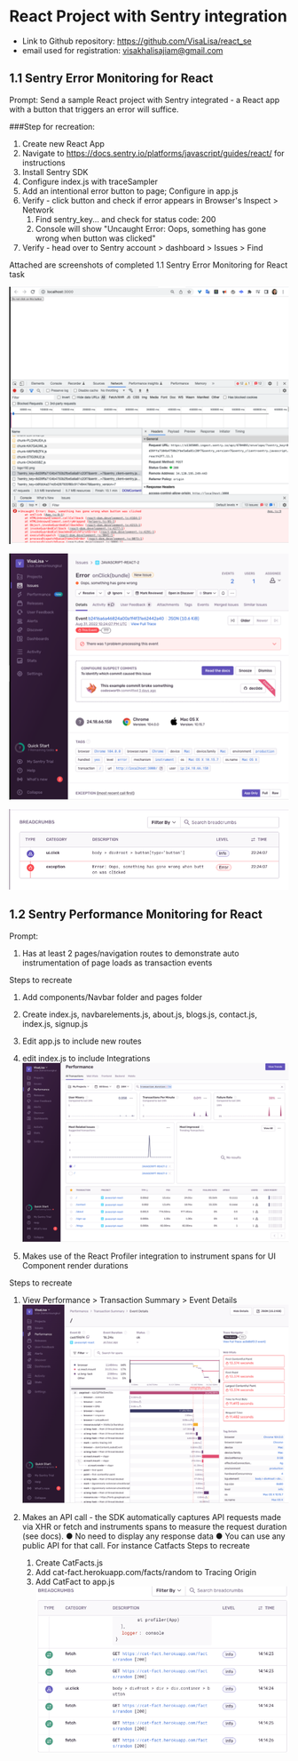 # React Project with Sentry integration
- Link to Github repository: https://github.com/VisaLisa/react_se
- email used for registration: visakhalisajiam@gmail.com

## 1.1 Sentry Error Monitoring for React
Prompt: Send a sample React project with Sentry integrated - a React app with a button that triggers an error will suffice.

###Step for recreation:
1. Create new React App
2. Navigate to https://docs.sentry.io/platforms/javascript/guides/react/ for instructions
3. Install Sentry SDK 
4. Configure index.js with traceSampler
5. Add an intentional error button to page; Configure in app.js
6. Verify - click button and check if error appears in Browser's Inspect > Network 
   1. Find sentry_key... and check for status code: 200
   2. Console will show "Uncaught Error: Oops, something has gone wrong when button was clicked" 
7. Verify - head over to Sentry account > dashboard > Issues > Find

Attached are screenshots of completed 1.1 Sentry Error Monitoring for React task

![React App with Sentry](https://github.com/VisaLisa/react_se/blob/master/assets/Sentry%201.1%20-%20React_Network.png)

![Error Dashboard](https://github.com/VisaLisa/react_se/blob/master/assets/Sentry%201.1%20-%20Error%20dashboard.png)

![Breadcrumb](https://github.com/VisaLisa/react_se/blob/master/assets/Sentry%201.1%20-%20Breadcrumb.png)


## 1.2 Sentry Performance Monitoring for React

Prompt: 
1. Has at least 2 pages/navigation routes to demonstrate auto instrumentation of page loads as transaction events

Steps to recreate
   1. Add components/Navbar folder and pages folder
   2. Create index.js, navbarelements.js, about.js, blogs.js, contact.js, index.js, signup.js
   3. Edit app.js to include new routes
   4. edit index.js to include Integrations
   ![Performance (Auto Instrumentation)](https://github.com/VisaLisa/react_se/blob/master/assets/Sentry%201.2%20-%20Performance%20(Auto%20Instrumentation).png)



1. Makes use of the React Profiler integration to instrument spans for UI Component render durations

Steps to recreate
   1. View Performance > Transaction Summary > Event Details
   ![Event Details](https://github.com/VisaLisa/react_se/blob/master/assets/Sentry%201.2%20-%20Event%20Details.png)



1. Makes an API call - the SDK automatically captures API requests made via XHR or fetch and instruments spans to measure the request duration (see docs).
     ● No need to display any response data
     ● You can use any public API for that call. For instance Catfacts
Steps to recreate
     1. Create CatFacts.js
     2. Add cat-fact.herokuapp.com/facts/random to Tracing Origin
     3. Add CatFact to app.js
      ![CatFact](https://github.com/VisaLisa/react_se/blob/master/assets/Sentry%201.2%20-%20CatFacts.png)
    